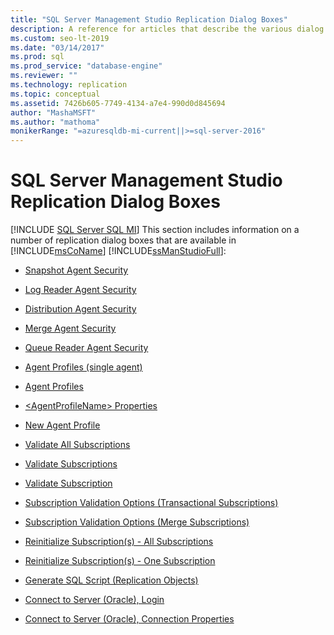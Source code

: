 ```yaml
---
title: "SQL Server Management Studio Replication Dialog Boxes"
description: A reference for articles that describe the various dialog boxes for Replication within SQL Server Management Studio.
ms.custom: seo-lt-2019
ms.date: "03/14/2017"
ms.prod: sql
ms.prod_service: "database-engine"
ms.reviewer: ""
ms.technology: replication
ms.topic: conceptual
ms.assetid: 7426b605-7749-4134-a7e4-990d0d845694
author: "MashaMSFT"
ms.author: "mathoma"
monikerRange: "=azuresqldb-mi-current||>=sql-server-2016"
---
```

# SQL Server Management Studio Replication Dialog Boxes
[!INCLUDE [SQL Server SQL MI](../../includes/applies-to-version/sql-asdbmi.md)]
  This section includes information on a number of replication dialog boxes that are available in [!INCLUDE[msCoName](../../includes/msconame-md.md)] [!INCLUDE[ssManStudioFull](../../includes/ssmanstudiofull-md.md)]:  
  
-   [Snapshot Agent Security](../../relational-databases/replication/snapshot-agent-security.md)  
  
-   [Log Reader Agent Security](../../relational-databases/replication/log-reader-agent-security.md)  
  
-   [Distribution Agent Security](../../relational-databases/replication/distribution-agent-security.md)  
  
-   [Merge Agent Security](../../relational-databases/replication/merge-agent-security.md)  
  
-   [Queue Reader Agent Security](../../relational-databases/replication/queue-reader-agent-security.md)  
  
-   [Agent Profiles &#40;single agent&#41;](../../relational-databases/replication/agent-profiles-single-agent.md)  
  
-   [Agent Profiles](../../relational-databases/replication/agent-profiles.md)  
  
-   [&#60;AgentProfileName&#62; Properties](../../relational-databases/replication/agentprofilename-properties.md)  
  
-   [New Agent Profile](../../relational-databases/replication/new-agent-profile.md)  
  
-   [Validate All Subscriptions](../../relational-databases/replication/validate-all-subscriptions.md)  
  
-   [Validate Subscriptions](../../relational-databases/replication/validate-subscriptions.md)  
  
-   [Validate Subscription](../../relational-databases/replication/validate-subscription.md)  
  
-   [Subscription Validation Options &#40;Transactional Subscriptions&#41;](../../relational-databases/replication/subscription-validation-options-transactional-subscriptions.md)  
  
-   [Subscription Validation Options &#40;Merge Subscriptions&#41;](../../relational-databases/replication/subscription-validation-options-merge-subscriptions.md)  
  
-   [Reinitialize Subscription&#40;s&#41; - All Subscriptions](../../relational-databases/replication/reinitialize-subscription-s-all-subscriptions.md)  
  
-   [Reinitialize Subscription&#40;s&#41; - One Subscription](../../relational-databases/replication/reinitialize-subscription-s-one-subscription.md)  
  
-   [Generate SQL Script &#40;Replication Objects&#41;](../../relational-databases/replication/generate-sql-script-replication-objects.md)  
  
-   [Connect to Server &#40;Oracle&#41;, Login](../../relational-databases/replication/connect-to-server-oracle-login.md)  
  
-   [Connect to Server &#40;Oracle&#41;, Connection Properties](../../relational-databases/replication/connect-to-server-oracle-connection-properties.md)  
  
  
